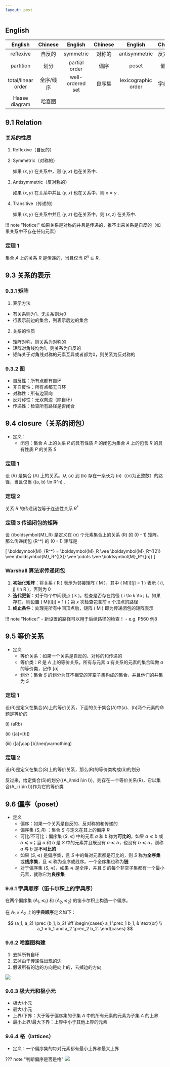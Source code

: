 ```yaml
---
layout: post
---
```




## English
|English|Chinese|English|Chinese|English|Chinese|
|:--:|:--:|:--:|:--:|:--:|:--:|
|reflexive|自反的|symmetric|对称的|antisymmetric|反对称的|
|partition|划分|partial order|偏序|poset|偏序集|
|total/linear order|全序/线序|well-ordered set|良序集|lexicographic order|字典顺序|
|Hasse diagram|哈塞图|||||

## 9.1 Relation
### 关系的性质
1. Reflexive（自反的）
2. Symmetric（对称的）
    
    如果 $(x,y)$ 在关系中，则 $(y,x)$ 也在关系中.

3. Antisymmetric（反对称的）
    
    如果 $(x,y)$ 在关系中并且 $(y,x)$ 也在关系中，则 $x=y$ .

4. Transitive（传递的）
    
    如果 $(x,y)$ 在关系中并且 $(y,z)$ 也在关系中，则 $(x,z)$ 在关系中.

!!! note "Notice!"
    如果关系是对称的并且是传递的，推不出来关系是自反的（如果关系中不存在任何元素）

### 定理 1
集合 $A$ 上的关系 $R$ 是传递的，当且仅当 $R^n \subseteq R$.

## 9.3 关系的表示
### 9.3.1 矩阵
1. 表示方法

- 有关系则为1，无关系则为0
- 行表示前边的集合，列表示后边的集合

2. 关系的性质
   
- 矩阵对称，则关系为对称的
- 矩阵对角线均为1，则关系为自反的
- 矩阵关于对角线对称的元素互异或者都为0，则关系为反对称的

### 9.3.2 图
- 自反性：所有点都有自环
- 非自反性：所有点都无自环
- 对称性：所有边双向
- 反对称性：无双向边（除自环）
- 传递性：检查所有路径是否闭合

## 9.4 closure（关系的闭包）
- 定义：
    - 闭包：集合 $A$ 上的关系 $R$ 的具有性质 $P$ 的闭包为集合 $A$ 上的包含 $R$ 的具有性质 $P$ 的关系 $S$
    

### 定理 1
设 \(R\) 是集合 \(A\) 上的关系。从 \(a\) 到 \(b\) 存在一条长为 \(n\)（\(n\)为正整数）的路径，当且仅当 \((a, b) \in R^n\) .
### 定理 2 
关系 $R$ 的传递闭包等于连通性关系 $R^*$ 
### 定理 3 传递闭包的矩阵
设 \(\boldsymbol{M}_R\) 是定义在 \(n\) 个元素集合上的关系 \(R\) 的 \(0 - 1\) 矩阵。那么传递闭包 \(R^*\) 的 \(0 - 1\) 矩阵是

\[
\boldsymbol{M}_{R^*} = \boldsymbol{M}_R \vee \boldsymbol{M}_R^{[2]} \vee \boldsymbol{M}_R^{[3]} \vee \cdots \vee \boldsymbol{M}_R^{[n]}
\] 

### Warshall 算法求传递闭包
1. **初始化矩阵**：将关系 \( R \) 表示为邻接矩阵 \( M \)，其中 \( M[i][j] = 1 \) 表示 \( (i, j) \in R \)，否则为 0
2. **迭代更新**：对于每个中间顶点 \( k \)，检查是否存在路径 \( i \to k \to j \)。如果存在，则设置 \( M[i][j] = 1 \)；第 $x$ 次检查包含前 $x$ 个顶点的路径
3. **终止条件**：处理完所有中间顶点后，矩阵 \( M \) 即为传递闭包的矩阵表示

!!! note "Notice!"
    - 新设置的路径可以用于后续路径的检查！
    - e.g. P560 例8
    
## 9.5 等价关系
- 定义
    - 等价关系：如果一个关系是自反的、对称的和传递的
    - 等价类：$R$ 是 $A$ 上的等价关系，所有与元素 $a$ 有关系的元素的集合叫做 $a$ 的等价类，记作 $[a]$
    - 划分：集合 $S$ 的划分为其不相交的非空子集构成的集合，并且他们的并集为 $S$
### 定理 1
设\(R\)是定义在集合\(A\)上的等价关系，下面的关于集合\(A\)中\(a\)、\(b\)两个元素的命题是等价的

(i) \(aRb\)

(ii) \([a]=[b]\)

(iii) \([a]\cap [b]\neq\varnothing\)
### 定理 2
设\(R\)是定义在集合\(S\)上的等价关系，那么\(R\)的等价类构成\(S\)的划分

反过来，给定集合\(S\)的划分\(\{A_i\mid i\in I\}\)，则存在一个等价关系\(R\)，它以集合\(A_i (i\in I)\)作为它的等价类

## 9.6 偏序（poset）
- 定义
    - 偏序：如果一个关系是自反的、反对称的和传递的
    - 偏序集 $(S,R)$ ：集合 $S$ 与定义在其上的偏序 $R$ 
    - 可比/不可比：偏序集 $(S,\preceq)$ 中的元素 $a$ 和 $b$ 称为**可比的**，如果 $a \preceq b$ 或 $b \preceq a$；当 $a$ 和 $b$ 是 $S$ 中的元素并且既没有 $a \preceq b$，也没有 $b \preceq a$，则称 $a$ 与 $b$ 是**不可比的**
    - 如果 $(S,\preceq)$ 是偏序集，且 $S$ 中的每对元素都是可比的，则 $S$ 称为**全序集**或**线序集**，且 $\preceq$ 称为全序或线序。一个全序集也称为**链**
    - 对于偏序集 $(S,\preceq)$，如果 $\preceq$ 是全序，并且 $S$ 的每个非空子集都有一个最小元素，就称它为**良序集**
### 9.6.1 字典顺序（笛卡尔积上的字典序）

在两个偏序集 $(A_1,\preceq_1)$ 和 $(A_2,\preceq_2)$ 的笛卡尔积上构造一个偏序。

在 $A_1 \times A_2$ 上的**字典顺序**定义如下：

$$
(a_1, a_2) \prec (b_1, b_2) \iff 
\begin{cases} 
a_1 \prec_1 b_1, & \text{or} \\
a_1 = b_1 and a_2 \prec_2 b_2.
\end{cases}
$$
### 9.6.2 哈塞图构建
1. 去掉所有自环
2. 去掉由于传递性出现的边
3. 假设所有的边的方向是向上的，去掉边的方向

![](photo/9-1.png)

### 9.6.3 极大元和极小元
- 极大/小元
- 最大/小元
- 上界/下界：大于等于偏序集的子集 $A$ 中的所有元素的元素为子集 $A$ 的上界
- 最小上界/最大下界：上界中小于其他上界的元素

### 9.6.4 格（lattices）
- 定义：一个偏序集的每对元素都有最小上界和最大上界

??? note "判断偏序是否是格"
    ![](photo/9-2.png)
